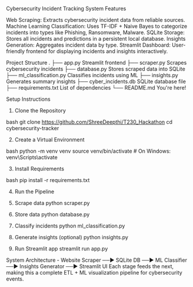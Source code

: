Cybersecurity Incident Tracking System
Features

Web Scraping: Extracts cybersecurity incident data from reliable sources.
Machine Learning Classification: Uses TF-IDF + Naive Bayes to categorize incidents into types like Phishing, Ransomware, Malware.
SQLite Storage: Stores all incidents and predictions in a persistent local database.
Insights Generation: Aggregates incident data by type.
Streamlit Dashboard: User-friendly frontend for displaying incidents and insights interactively.

Project Structure
.
├── app.py                    Streamlit frontend
├── scraper.py                Scrapes cybersecurity incidents
├── database.py               Stores scraped data into SQLite
├── ml_classification.py      Classifies incidents using ML
├── insights.py               Generates summary insights
├── cyber_incidents.db        SQLite database file
├── requirements.txt          List of dependencies
└── README.md                 You're here!

Setup Instructions

1. Clone the Repository

bash
git clone https://github.com/ShreeDeepthi/T230_Hackathon
cd cybersecurity-tracker


2. Create a Virtual Environment

bash
python -m venv venv
source venv/bin/activate  # On Windows: venv\Scripts\activate


3. Install Requirements

bash
pip install -r requirements.txt


4. Run the Pipeline

1. Scrape data
python scraper.py

2. Store data
python database.py

3. Classify incidents
python ml_classification.py

4. Generate insights (optional)
python insights.py

5. Run Streamlit app
streamlit run app.py


System Architecture -
Website Scraper ──▶ SQLite DB ──▶ ML Classifier ──▶ Insights Generator ──▶ Streamlit UI
Each stage feeds the next, making this a complete ETL + ML visualization pipeline for cybersecurity events.


